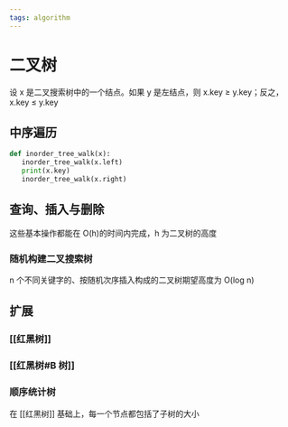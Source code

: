 ```yaml
---
tags: algorithm
---
```

# 二叉树

设 x 是二叉搜索树中的一个结点。如果 y 是左结点，则 x.key &ge; y.key；反之，x.key &le; y.key

## 中序遍历

```python
def inorder_tree_walk(x):
   inorder_tree_walk(x.left)
   print(x.key)
   inorder_tree_walk(x.right)
```

## 查询、插入与删除

这些基本操作都能在 O(h)的时间内完成，h 为二叉树的高度

### 随机构建二叉搜索树

n 个不同关键字的、按随机次序插入构成的二叉树期望高度为 O(log n)

## 扩展

### [[红黑树]]

### [[红黑树#B 树]]

### 顺序统计树

在 [[红黑树]] 基础上，每一个节点都包括了子树的大小
